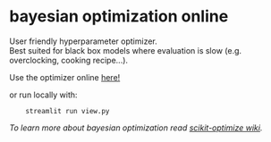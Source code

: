 # bayesian optimization online

User friendly hyperparameter optimizer.  
Best suited for black box models where evaluation is slow (e.g. overclocking, cooking recipe...).  

Use the optimizer online [here!](https://share.streamlit.io/ismail-maj/bayesian-optimization-online)

or run locally with:


```
    streamlit run view.py
```


*To learn more about bayesian optimization read [scikit-optimize wiki](https://scikit-optimize.github.io/stable/auto_examples/bayesian-optimization.html).*


